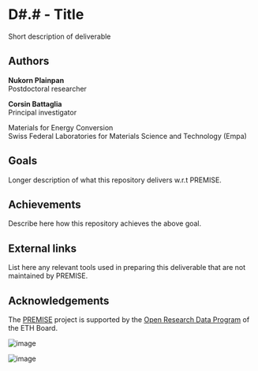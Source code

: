 # D#.# - Title
Short description of deliverable

## Authors
__Nukorn Plainpan__  
Postdoctoral researcher 

__Corsin Battaglia__  
Principal investigator  

Materials for Energy Conversion  
Swiss Federal Laboratories for Materials Science and Technology (Empa)  


## Goals
Longer description of what this repository delivers w.r.t PREMISE.

## Achievements
Describe here how this repository achieves the above goal.

## External links
List here any relevant tools used in preparing this deliverable that are not maintained by PREMISE.

## Acknowledgements
The [PREMISE](https://ord-premise.github.io/) project is supported by the [Open Research Data Program](https://ethrat.ch/en/eth-domain/open-research-data/) of the ETH Board.

![image](https://github.com/ord-premise/metadata-batteries/assets/45081142/74640b5c-ee94-41e1-9acd-fa47da866fe8)

![image](https://github.com/ord-premise/metadata-batteries/assets/45081142/d282c4d9-feb3-47dc-b5d4-c616151518be)
